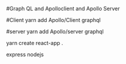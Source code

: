 #Graph QL and  Apolloclient and Apollo Server

#Client
yarn add Apollo/Client graphql

#server
yarn add Apollo/server graphql


yarn create react-app .

express
nodejs